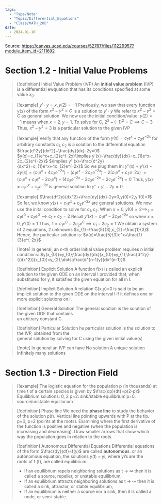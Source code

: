 ```yaml
---
tags:
  - "Type/Note"
  - "Topic/Differential_Equations"
  - "Class/MATH_20D"
date:
  - 2024-01-10
---
```


Source: https://canvas.ucsd.edu/courses/52767/files/11229957?module_item_id=2111692

# Section 1.2 - Initial Value Problems

> [!definition] Initial Value Problem (IVP)
> An **initial value problem** (IVP) is a differential ewquation that has its conditions specified at some value $x_{0}$.

> [!example] $y'\cdot y=x,y(2)=-1$
> Previously, we saw that every function $y(x)$ of the form $x^2-y^2=C$ is a solution to $y'\cdot y$
> We refer to $x^2-y^2=C$ as general solution.
> We now use the initial condition/value: $y(2)=-1$ means when $x=2,y=1$.
> To solve for C, $2^2-(-1)^2=C\implies C=3$
> Thus, $x^2-y^2=3$ is a particular solution to the given IVP

> [!example] Verify that any function of the form $y(x)=c_{1}e^x+c_{2}e^{-2x}$ for arbitrary constants $c_{1},c_{2}$ is a solution to the differential equation $\frac{d^2y}{dx^2}+\frac{dy}{dx}-2y=0$
> $y(x)=c_{1}e^x+c_{2}e^{-2x}\implies y'(x)=\frac{dy}{dx}=c_{1}e^x-2c_{2}e^{-2x}$
> $\implies y''(x)=\frac{d^2y}{dx^2}=c_{1}e^x+4c_{2}e^{-2x}$
> So we plug them in: $y''(x)+y'(x)-2y(x)=(c_{1}e^x+4c_{2}e^{-2x})+(c_{1}e^x-2c_{2}e^{-2x})-2(c_{1}e^x+c_{2}e^-2x)$
> $=(c_{1}e^x+c_{1}e^x-2c_{1}e^x)+(4c_{2}e^{-2x}-2c_{2}e^{-2x}-2c_{2}e^{-2x})=0$
> Thus, $y(x)=c_{1}e^x+c_{2}e^{-2x}$ is general solution to $y''+y'-2y=0$

> [!example] $\frac{d^2y}{dx^2}+\frac{dy}{dx}-2y=0,y(0)=2,y'(0)=1$
> So far, we know $y(x)=c_{1}e^x+c_{2}e^{-2x}$ are general solutions.
> We now use the inital condition to solve for $c_{1},c_{2}$.
> When $x=0,y(0)=2\implies_{2}=c_{1}e^0+c_{2}e^0\implies c_{1}+c_{2}=2$
> Recall $y'(x)=c_{1}e^x-2c_{2}e^{-2x}$ so when $x=0,y'(0)=1$
> Thus, $1=c_{1}e^0-2c_{2}e^0\implies c_{1}-2c_{2}=1$
> We obtain a system of 2 equations, 2 unknowns
> $c_{1}=\frac{5}{3},c_{2}=\frac{1}{3}$
> Hence, the particular solution is: $y(x)=\frac{5}{3}e^x+\frac{1}{3}e^{-2x}$

> [!note] In general, an *n*-th order initial value problem requires *n* initial conditions:
> $y(x_{0})=y_{0};\frac{dy}{dx}(x_{0})=y_{1};\frac{d^2y}{{dx^2}}(x_{0})=y_{2};\dots;\frac{d^{n-1}y}{dx^{n-1}}$

> [!definition] Explicit Solution
> A function f(x) is called an explicit solution to the given ODE on an interval I provided that, when substituted for y, it satisfies the given equation for all in I.

> [!definition] Implicit Solution
> A relation G(x,y)=0 is said to be an implicit solution to the given ODE on the interval I if it defines one or more explicit solutions on I.

> [!definition] General Solution
> The general solution is the solution of the given ODE that contains  
an abitrary constant C.

> [!definition] Particular Solution
> he particular solution is the solution to the IVP, obtained from the  
general solution by solving for C using the given initial value(s)

> [!note] In general an IVP can have
> No solution
> A unique solution
> Infinitely many solutions

# Section 1.3 - Direction Field

> [!example] The logistic equation for the population p (in thousands) at time t of a certain species is given by $\frac{dp}{dt}=p(2-p)$
> Equilibrium solutions: 0, 2
> p=2: sink/stable equilibrium
> p=0: source/unstable equilibrium

> [!definition] Phase line
> We need the **phase line** to study the behavior of the solution $p(t)$.
> Vertical line pointing upwards with P at the tip. p=0, p=2 (points at the roots). Examining where the first derivative of the function is positive and negative (when the population is increasing and decreasing). Draw smaller arrows that show which way the population goes in relation to the roots.

> [!definition] Autonomous Differential Equations
> Differential equations of the form $\frac{dy}{dt}=f(y)$ are called **autonomous**.
> or an autonomous equation, the solutions y(t) = yi, where yi’s are the  
> roots of f (t), are called equilibrium.  
> - If an equilibrium repels neighboring solutions as t → ∞ then it is called a source, repeller, or unstable equilibrium,  
> - If an equilibrium attracts neighboring solutions as t → ∞ then it is called a sink, attractor, or stable equilibrium,  
> - If an equilibrium is neither a source nor a sink, then it is called a node, or semi-stable.